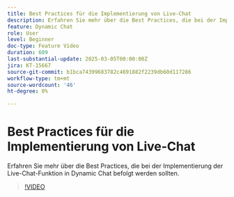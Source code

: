 ```yaml
---
title: Best Practices für die Implementierung von Live-Chat
description: Erfahren Sie mehr über die Best Practices, die bei der Implementierung der Live-Chat-Funktion in Dynamic Chat befolgt werden sollten.
feature: Dynamic Chat
role: User
level: Beginner
doc-type: Feature Video
duration: 609
last-substantial-update: 2025-03-05T00:00:00Z
jira: KT-15667
source-git-commit: b1bca74399683782c4691882f2239db60d117286
workflow-type: tm+mt
source-wordcount: '46'
ht-degree: 0%

---
```



# Best Practices für die Implementierung von Live-Chat

Erfahren Sie mehr über die Best Practices, die bei der Implementierung der Live-Chat-Funktion in Dynamic Chat befolgt werden sollten.

>[!VIDEO](https://video.tv.adobe.com/v/3449714/?learn=on&enablevpops)
